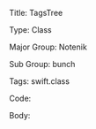 Title:  TagsTree

Type:   Class

Major Group: Notenik

Sub Group:   bunch

Tags:   swift.class

Code:



Body:


